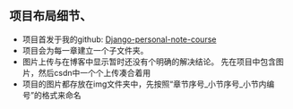 ## 项目布局细节、
- 项目首发于我的github: [Django-personal-note-course](https://github.com/BigShuang/Django-personal-note-course)
- 项目会为每一章建立一个子文件夹。
- 图片上传与在博客中显示暂时还没有个明确的解决结论。
先在项目中包含图片，然后csdn中一个个上传凑合着用
- 项目的图片都存放在img文件夹中，先按照“章节序号_小节序号_小节内编号”的格式来命名
